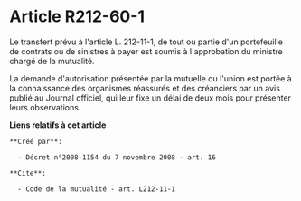 # Article R212-60-1

Le transfert prévu à l'article L. 212-11-1, de tout ou partie d'un portefeuille de contrats ou de sinistres à payer est
soumis à l'approbation du ministre chargé de la mutualité. 

La demande d'autorisation présentée par la mutuelle ou l'union est portée à la connaissance des organismes réassurés et des
créanciers par un avis publié au Journal officiel, qui leur fixe un délai de deux mois pour présenter leurs observations.

**Liens relatifs à cet article**

	**Créé par**:

	  - Décret n°2008-1154 du 7 novembre 2008 - art. 16

	**Cite**:

	  - Code de la mutualité - art. L212-11-1
